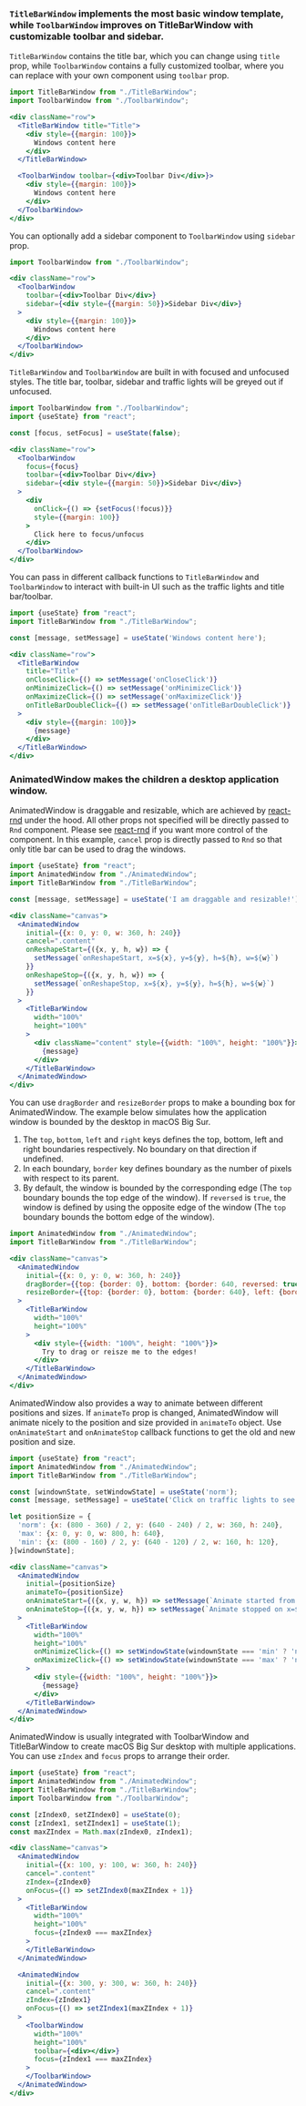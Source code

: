 ### `TitleBarWindow` implements the most basic window template, while `ToolbarWindow` improves on TitleBarWindow with customizable toolbar and sidebar.

`TitleBarWindow` contains the title bar, which you can change using `title` prop, while `ToolbarWindow` contains a 
fully customized toolbar, where you can replace with your own component using `toolbar` prop.
```jsx
import TitleBarWindow from "./TitleBarWindow";
import ToolbarWindow from "./ToolbarWindow";

<div className="row">
  <TitleBarWindow title="Title">
    <div style={{margin: 100}}>
      Windows content here
    </div>
  </TitleBarWindow>

  <ToolbarWindow toolbar={<div>Toolbar Div</div>}>
    <div style={{margin: 100}}>
      Windows content here
    </div>
  </ToolbarWindow>
</div>
```

You can optionally add a sidebar component to `ToolbarWindow` using `sidebar` prop.
```jsx
import ToolbarWindow from "./ToolbarWindow";

<div className="row">
  <ToolbarWindow
    toolbar={<div>Toolbar Div</div>}
    sidebar={<div style={{margin: 50}}>Sidebar Div</div>}
  >
    <div style={{margin: 100}}>
      Windows content here
    </div>
  </ToolbarWindow>
</div>
```

`TitleBarWindow` and `ToolbarWindow` are built in with focused and unfocused styles. The title bar, toolbar, sidebar 
and traffic lights will be greyed out if unfocused.
```jsx
import ToolbarWindow from "./ToolbarWindow";
import {useState} from "react";

const [focus, setFocus] = useState(false);

<div className="row">
  <ToolbarWindow
    focus={focus}
    toolbar={<div>Toolbar Div</div>}
    sidebar={<div style={{margin: 50}}>Sidebar Div</div>}
  >
    <div
      onClick={() => {setFocus(!focus)}}
      style={{margin: 100}}
    >
      Click here to focus/unfocus
    </div>
  </ToolbarWindow>
</div>
```

You can pass in different callback functions to `TitleBarWindow` and `ToolbarWindow` to interact with built-in UI such
as the traffic lights and title bar/toolbar.
```jsx
import {useState} from "react";
import TitleBarWindow from "./TitleBarWindow";

const [message, setMessage] = useState('Windows content here');

<div className="row">
  <TitleBarWindow
    title="Title"
    onCloseClick={() => setMessage('onCloseClick')}
    onMinimizeClick={() => setMessage('onMinimizeClick')}
    onMaximizeClick={() => setMessage('onMaximizeClick')}
    onTitleBarDoubleClick={() => setMessage('onTitleBarDoubleClick')}
  >
    <div style={{margin: 100}}>
      {message}
    </div>
  </TitleBarWindow>
</div>
```

### AnimatedWindow makes the children a desktop application window.

AnimatedWindow is draggable and resizable, which are achieved by [react-rnd](react-rnd) under the hood.
All other props not specified will be directly passed to `Rnd` component. Please see [react-rnd](react-rnd) if you want
more control of the component. In this example, `cancel` prop is directly passed to `Rnd` so that only title bar can be
used to drag the windows.

```jsx
import {useState} from "react";
import AnimatedWindow from "./AnimatedWindow";
import TitleBarWindow from "./TitleBarWindow";

const [message, setMessage] = useState('I am draggable and resizable!');

<div className="canvas">
  <AnimatedWindow
    initial={{x: 0, y: 0, w: 360, h: 240}}
    cancel=".content"
    onReshapeStart={({x, y, h, w}) => {
      setMessage(`onReshapeStart, x=${x}, y=${y}, h=${h}, w=${w}`)
    }}
    onReshapeStop={({x, y, h, w}) => {
      setMessage(`onReshapeStop, x=${x}, y=${y}, h=${h}, w=${w}`)
    }}
  >
    <TitleBarWindow
      width="100%"
      height="100%"
    >
      <div className="content" style={{width: "100%", height: "100%"}}>
        {message}
      </div>
    </TitleBarWindow>
  </AnimatedWindow>
</div>
```

You can use `dragBorder` and `resizeBorder` props to make a bounding box for AnimatedWindow. The example below simulates
how the application window is bounded by the desktop in macOS Big Sur.
1. The `top`, `bottom`, `left` and `right` keys defines the top, bottom, left and right boundaries respectively. No
   boundary on that direction if undefined.
2. In each boundary, `border` key defines boundary as the number of pixels with respect to its parent.
3. By default, the window is bounded by the corresponding edge (The `top` boundary bounds the top edge of the window).
   If `reversed` is `true`, the window is defined by using the opposite edge of the window (The `top` boundary bounds the
   bottom edge of the window).

```jsx
import AnimatedWindow from "./AnimatedWindow";
import TitleBarWindow from "./TitleBarWindow";

<div className="canvas">
  <AnimatedWindow
    initial={{x: 0, y: 0, w: 360, h: 240}}
    dragBorder={{top: {border: 0}, bottom: {border: 640, reversed: true}}}
    resizeBorder={{top: {border: 0}, bottom: {border: 640}, left: {border: 0}, right: {border: 800}}}
  >
    <TitleBarWindow
      width="100%"
      height="100%"
    >
      <div style={{width: "100%", height: "100%"}}>
        Try to drag or reisze me to the edges!
      </div>
    </TitleBarWindow>
  </AnimatedWindow>
</div>
```

AnimatedWindow also provides a way to animate between different positions and sizes. If `animateTo` prop is changed,
AnimatedWindow will animate nicely to the position and size provided in `animateTo` object. Use `onAnimateStart` and
`onAnimateStop` callback functions to get the old and new position and size.
```jsx
import {useState} from "react";
import AnimatedWindow from "./AnimatedWindow";
import TitleBarWindow from "./TitleBarWindow";

const [windownState, setWindowState] = useState('norm');
const [message, setMessage] = useState('Click on traffic lights to see animations!');

let positionSize = {
  'norm': {x: (800 - 360) / 2, y: (640 - 240) / 2, w: 360, h: 240},
  'max': {x: 0, y: 0, w: 800, h: 640},
  'min': {x: (800 - 160) / 2, y: (640 - 120) / 2, w: 160, h: 120},
}[windownState];

<div className="canvas">
  <AnimatedWindow
    initial={positionSize}
    animateTo={positionSize}
    onAnimateStart={({x, y, w, h}) => setMessage(`Animate started from x=${x}, y=${y}, w=${w}, h=${h}`)}
    onAnimateStop={({x, y, w, h}) => setMessage(`Animate stopped on x=${x}, y=${y}, w=${w}, h=${h}`)}
  >
    <TitleBarWindow
      width="100%"
      height="100%"
      onMinimizeClick={() => setWindowState(windownState === 'min' ? 'norm' : 'min')}
      onMaximizeClick={() => setWindowState(windownState === 'max' ? 'norm' : 'max')}
    >
      <div style={{width: "100%", height: "100%"}}>
        {message}
      </div>
    </TitleBarWindow>
  </AnimatedWindow>
</div>
```

AnimatedWindow is usually integrated with ToolbarWindow and TitleBarWindow to create macOS Big Sur desktop with multiple
applications. You can use `zIndex` and `focus` props to arrange their order.
```jsx
import {useState} from "react";
import AnimatedWindow from "./AnimatedWindow";
import TitleBarWindow from "./TitleBarWindow";
import ToolbarWindow from "./ToolbarWindow";

const [zIndex0, setZIndex0] = useState(0);
const [zIndex1, setZIndex1] = useState(1);
const maxZIndex = Math.max(zIndex0, zIndex1);

<div className="canvas">
  <AnimatedWindow
    initial={{x: 100, y: 100, w: 360, h: 240}}
    cancel=".content"
    zIndex={zIndex0}
    onFocus={() => setZIndex0(maxZIndex + 1)}
  >
    <TitleBarWindow
      width="100%"
      height="100%"
      focus={zIndex0 === maxZIndex}
    >
    </TitleBarWindow>
  </AnimatedWindow>

  <AnimatedWindow
    initial={{x: 300, y: 300, w: 360, h: 240}}
    cancel=".content"
    zIndex={zIndex1}
    onFocus={() => setZIndex1(maxZIndex + 1)}
  >
    <ToolbarWindow
      width="100%"
      height="100%"
      toolbar={<div></div>}
      focus={zIndex1 === maxZIndex}
    >
    </ToolbarWindow>
  </AnimatedWindow>
</div>
```

[react-rnd]: https://github.com/bokuweb/react-rnd
